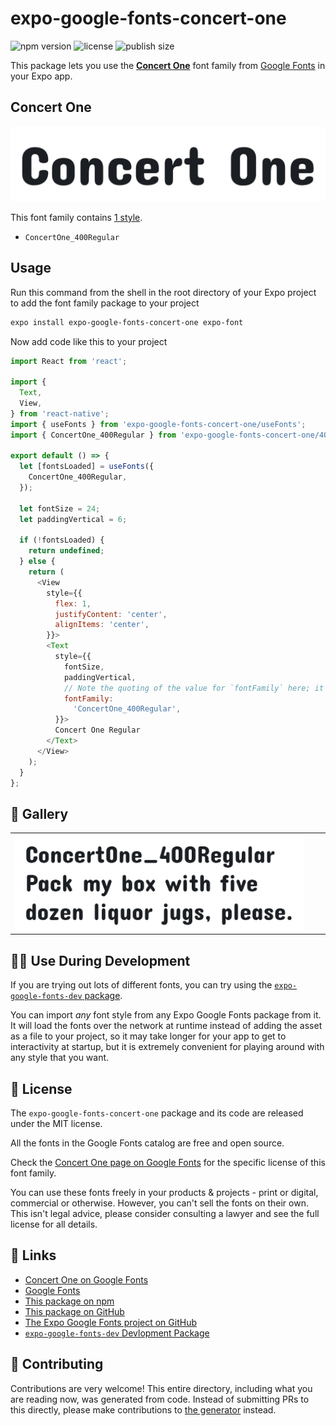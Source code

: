 # expo-google-fonts-concert-one

![npm version](https://flat.badgen.net/npm/v/expo-google-fonts-concert-one)
![license](https://flat.badgen.net/github/license/expo/google-fonts)
![publish size](https://flat.badgen.net/packagephobia/install/expo-google-fonts-concert-one)

This package lets you use the [**Concert One**](https://fonts.google.com/specimen/Concert+One) font family from [Google Fonts](https://fonts.google.com/) in your Expo app.

## Concert One

![Concert One](./font-family.png)

This font family contains [1 style](#-gallery).

- `ConcertOne_400Regular`

## Usage

Run this command from the shell in the root directory of your Expo project to add the font family package to your project
```sh
expo install expo-google-fonts-concert-one expo-font
```

Now add code like this to your project
```js
import React from 'react';

import {
  Text,
  View,
} from 'react-native';
import { useFonts } from 'expo-google-fonts-concert-one/useFonts';
import { ConcertOne_400Regular } from 'expo-google-fonts-concert-one/400Regular';

export default () => {
  let [fontsLoaded] = useFonts({
    ConcertOne_400Regular,
  });

  let fontSize = 24;
  let paddingVertical = 6;

  if (!fontsLoaded) {
    return undefined;
  } else {
    return (
      <View
        style={{
          flex: 1,
          justifyContent: 'center',
          alignItems: 'center',
        }}>
        <Text
          style={{
            fontSize,
            paddingVertical,
            // Note the quoting of the value for `fontFamily` here; it expects a string!
            fontFamily:
              'ConcertOne_400Regular',
          }}>
          Concert One Regular
        </Text>
      </View>
    );
  }
};

```

## 🔡 Gallery


||||
|-|-|-|
|![ConcertOne_400Regular](.//400Regular/ConcertOne_400Regular.ttf.png)||||


## 👩‍💻 Use During Development

If you are trying out lots of different fonts, you can try using the [`expo-google-fonts-dev` package](https://github.com/freeboub/google-fonts/tree/master/font-packages/dev#readme).

You can import *any* font style from any Expo Google Fonts package from it. It will load the fonts
over the network at runtime instead of adding the asset as a file to your project, so it may take longer
for your app to get to interactivity at startup, but it is extremely convenient
for playing around with any style that you want.

## 📖 License

The `expo-google-fonts-concert-one` package and its code are released under the MIT license.

All the fonts in the Google Fonts catalog are free and open source.

Check the [Concert One page on Google Fonts](https://fonts.google.com/specimen/Concert+One) for the specific license of this font family.

You can use these fonts freely in your products & projects - print or digital, commercial or otherwise. However, you can't sell the fonts on their own. This isn't legal advice, please consider consulting a lawyer and see the full license for all details.

## 🔗 Links

- [Concert One on Google Fonts](https://fonts.google.com/specimen/Concert+One)
- [Google Fonts](https://fonts.google.com/)
- [This package on npm](https://www.npmjs.com/package/expo-google-fonts-concert-one)
- [This package on GitHub](https://github.com/freeboub/google-fonts/tree/master/font-packages/concert-one)
- [The Expo Google Fonts project on GitHub](https://github.com/freeboub/google-fonts)
- [`expo-google-fonts-dev` Devlopment Package](https://github.com/freeboub/google-fonts/tree/master/font-packages/dev)

## 🤝 Contributing

Contributions are very welcome! This entire directory, including what you are reading now, was generated from code. Instead of submitting PRs to this directly, please make contributions to [the generator](https://github.com/freeboub/google-fonts/tree/master/packages/generator) instead.
